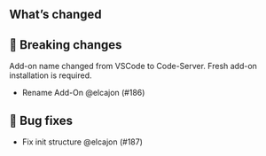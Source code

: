 ## What’s changed
## 🚨 Breaking changes

Add-on name changed from VSCode to Code-Server.
Fresh add-on installation is required.

- Rename Add-On @elcajon (#186)

## 🐛 Bug fixes

- Fix init structure @elcajon (#187)
